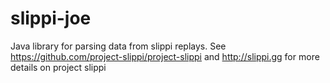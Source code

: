 # slippi-joe
Java library for parsing data from slippi replays.
See https://github.com/project-slippi/project-slippi and http://slippi.gg for more details on project slippi